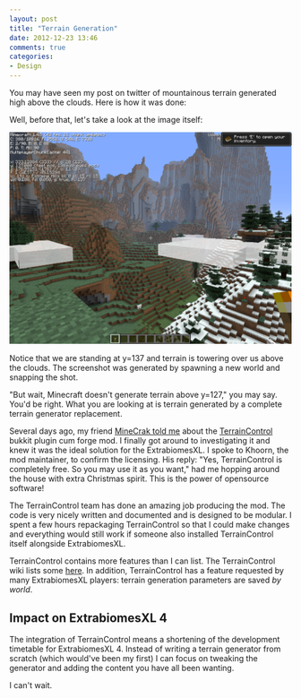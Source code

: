 ```yaml
---
layout: post
title: "Terrain Generation"
date: 2012-12-23 13:46
comments: true
categories: 
- Design
---
```

You may have seen my post on twitter of mountainous terrain generated high above the clouds. Here is how it was done: <!-- more -->

Well, before that, let's take a look at the image itself:

![terrain gen](/images/screens/TerrainGeneration/1.png)

Notice that we are standing at y=137 and terrain is towering over us above the clouds. The screenshot was generated by spawning a new world and snapping the shot.

"But wait, Minecraft doesn't generate terrain above y=127," you may say. You'd be right. What you are looking at is terrain generated by a complete terrain generator replacement.

Several days ago, my friend [MineCrak told me](https://github.com/ExtrabiomesXL/ExtrabiomesXL/issues/225) about the [TerrainControl](http://dev.bukkit.org/server-mods/terrain-control/) bukkit plugin cum forge mod. I finally got around to investigating it and knew it was the ideal solution for the ExtrabiomesXL. I spoke to Khoorn, the mod maintainer, to confirm the licensing. His reply: "Yes, TerrainControl is completely free.  So you may use it as you want," had me hopping around the house with extra Christmas spirit. This is the power of opensource software!

The TerrainControl team has done an amazing job producing the mod. The code is very nicely written and documented and is designed to be modular. I spent a few hours repackaging TerrainControl so that I could make changes and everything would still work if someone also installed TerrainControl itself alongside ExtrabiomesXL.

TerrainControl contains more features than I can list. The TerrainControl wiki lists some [here](https://github.com/Wickth/TerrainControl/wiki/Features). In addition, TerrainControl has a feature requested by many ExtrabiomesXL players: terrain generation parameters are saved *by world*.

## Impact on ExtrabiomesXL 4

The integration of TerrainControl means a shortening of the development timetable for ExtrabiomesXL 4. Instead of writing a terrain generator from scratch (which would've been my first) I can focus on tweaking the generator and adding the content you have all been wanting.

I can't wait.